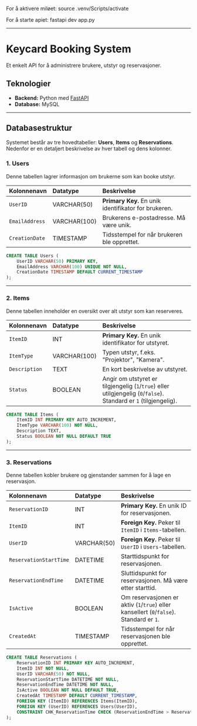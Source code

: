 
For å aktivere miløet:
source .venv/Scripts/activate

For å starte apiet:
fastapi dev app.py

-----

# Keycard Booking System

Et enkelt API for å administrere brukere, utstyr og reservasjoner.

## Teknologier

  - **Backend:** Python med [FastAPI](https://fastapi.tiangolo.com/)
  - **Database:** MySQL

-----

## Databasestruktur

Systemet består av tre hovedtabeller: **Users**, **Items** og **Reservations**. Nedenfor er en detaljert beskrivelse av hver tabell og dens kolonner.

### 1\. Users

Denne tabellen lagrer informasjon om brukerne som kan booke utstyr.

| Kolonnenavn | Datatype | Beskrivelse |
| :--- | :--- | :--- |
| `UserID` | VARCHAR(50) | **Primary Key.** En unik identifikator for brukeren. |
| `EmailAddress`| VARCHAR(100) | Brukerens e-postadresse. Må være unik. |
| `CreationDate`| TIMESTAMP | Tidsstempel for når brukeren ble opprettet. |



```sql
CREATE TABLE Users (
    UserID VARCHAR(50) PRIMARY KEY,
    EmailAddress VARCHAR(100) UNIQUE NOT NULL,
    CreationDate TIMESTAMP DEFAULT CURRENT_TIMESTAMP
);
```



-----

### 2\. Items

Denne tabellen inneholder en oversikt over alt utstyr som kan reserveres.

| Kolonnenavn | Datatype | Beskrivelse |
| :--- | :--- | :--- |
| `ItemID` | INT | **Primary Key.** En unik identifikator for utstyret. |
| `ItemType` | VARCHAR(100) | Typen utstyr, f.eks. "Projektor", "Kamera". |
| `Description`| TEXT | En kort beskrivelse av utstyret. |
| `Status` | BOOLEAN | Angir om utstyret er tilgjengelig (`1`/`true`) eller utilgjengelig (`0`/`false`). Standard er `1` (tilgjengelig). |

```sql
CREATE TABLE Items (
    ItemID INT PRIMARY KEY AUTO_INCREMENT,
    ItemType VARCHAR(100) NOT NULL,
    Description TEXT,
    Status BOOLEAN NOT NULL DEFAULT TRUE
);
```

-----

### 3\. Reservations

Denne tabellen kobler brukere og gjenstander sammen for å lage en reservasjon.

| Kolonnenavn | Datatype | Beskrivelse |
| :--- | :--- | :--- |
| `ReservationID` | INT | **Primary Key.** En unik ID for reservasjonen. |
| `ItemID` | INT | **Foreign Key.** Peker til `ItemID` i `Items`-tabellen. |
| `UserID` | VARCHAR(50) | **Foreign Key.** Peker til `UserID` i `Users`-tabellen. |
| `ReservationStartTime` | DATETIME | Starttidspunkt for reservasjonen. |
| `ReservationEndTime` | DATETIME | Sluttidspunkt for reservasjonen. Må være etter starttid. |
| `IsActive` | BOOLEAN | Om reservasjonen er aktiv (`1`/`true`) eller kansellert (`0`/`false`). Standard er `1`. |
| `CreatedAt` | TIMESTAMP | Tidsstempel for når reservasjonen ble opprettet. |

```sql
CREATE TABLE Reservations (
    ReservationID INT PRIMARY KEY AUTO_INCREMENT,
    ItemID INT NOT NULL,
    UserID VARCHAR(50) NOT NULL,
    ReservationStartTime DATETIME NOT NULL,
    ReservationEndTime DATETIME NOT NULL,
    IsActive BOOLEAN NOT NULL DEFAULT TRUE,
    CreatedAt TIMESTAMP DEFAULT CURRENT_TIMESTAMP,
    FOREIGN KEY (ItemID) REFERENCES Items(ItemID),
    FOREIGN KEY (UserID) REFERENCES Users(UserID),
    CONSTRAINT CHK_ReservationTime CHECK (ReservationEndTime > ReservationStartTime)
);
```
